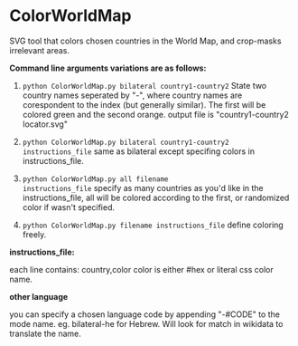 # ColorWorldMap
SVG tool that colors chosen countries in the World Map, and crop-masks irrelevant areas.

**Command line arguments variations are as follows:**

  1. <code>python ColorWorldMap.py bilateral country1-country2</code> 
  State two country names seperated by "-", where country names are corespondent to the index (but generally similar). The first will be colored green and the second orange. output file is "country1-country2 locator.svg"  
  
  2. <code>python ColorWorldMap.py bilateral country1-country2 instructions_file</code>
      same as bilateral except specifing colors in instructions_file.

  3. <code>python ColorWorldMap.py all filename instructions_file</code> 
     specify as many countries as you'd like in the instructions_file, all will be colored according to the first, or randomized color if wasn't specified. 
  
  4. <code>python ColorWorldMap.py filename instructions_file</code>
       define coloring freely.
 
 **instructions_file:**
 
  each line contains: country,color
  color is either #hex or literal css color name.
  
 **other language**
 
   you can specify a chosen language code by appending "-#CODE" to the mode name. eg. bilateral-he for Hebrew.
   Will look for match in wikidata to translate the name.
 
